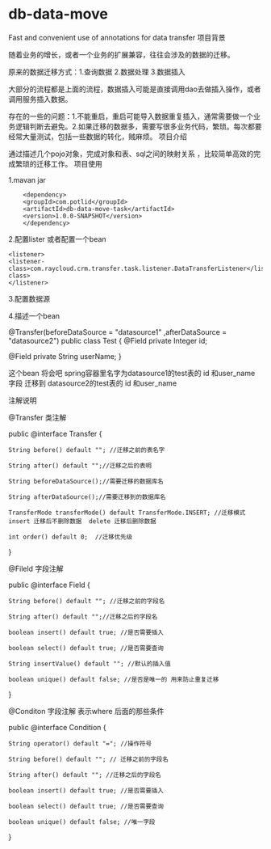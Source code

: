 # db-data-move
Fast and convenient use of annotations for data transfer
项目背景

随着业务的增长，或者一个业务的扩展兼容，往往会涉及的数据的迁移。

原来的数据迁移方式：1.查询数据 2.数据处理 3.数据插入

大部分的流程都是上面的流程，数据插入可能是直接调用dao去做插入操作，或者调用服务插入数据。

存在的一些的问题：1.不能重启，重启可能导入数据重复插入，通常需要做一个业务逻辑判断去避免。2.如果迁移的数据多，需要写很多业务代码，繁琐。每次都要经常大量测试，包括一些数据的转化，贼麻烦。
项目介绍

通过描述几个pojo对象，完成对象和表、sql之间的映射关系 ，比较简单高效的完成繁琐的迁移工作。
项目使用

1.mavan jar

        <dependency>
        <groupId>com.potlid</groupId>
        <artifactId>db-data-move-task</artifactId>
        <version>1.0.0-SNAPSHOT</version>
        </dependency>

2.配置lister 或者配置一个bean

    <listener>
    <listener-class>com.raycloud.crm.transfer.task.listener.DataTransferListener</listener-class>
    </listener>


3.配置数据源

4.描述一个bean

@Transfer(beforeDataSource = "datasource1" ,afterDataSource = "datasource2")
public class Test {
 @Field
 private Integer id;

 @Field
 private String userName;
}


这个bean 将会吧 spring容器里名字为datasource1的test表的 id 和user_name 字段 迁移到 datasource2的test表的 id 和user_name

注解说明

@Transfer 类注解

public @interface Transfer {

    String before() default ""; //迁移之前的表名字

    String after() default "";//迁移之后的表明

    String beforeDataSource();//需要迁移的数据库名

    String afterDataSource();//需要迁移到的数据库名

    TransferMode transferMode() default TransferMode.INSERT; //迁移模式 insert 迁移后不删除数据  delete 迁移后删除数据

    int order() default 0;  //迁移优先级
}

@Fileld 字段注解

public @interface Field {

    String before() default ""; //迁移之前的字段名

    String after() default "";//迁移之后的字段名

    boolean insert() default true; //是否需要插入

    boolean select() default true; //是否需要查询

    String insertValue() default ""; //默认的插入值

    boolean unique() default false; //是否是唯一的 用来防止重复迁移
}

@Conditon 字段注解 表示where 后面的那些条件

public @interface Condition {

    String operator() default "="; //操作符号

    String before() default ""; // 迁移之前的字段名

    String after() default ""; //迁移之后的字段名

    boolean insert() default true; //是否需要插入

    boolean select() default true; //是否需要查询

    boolean unique() default false; //唯一字段

}




